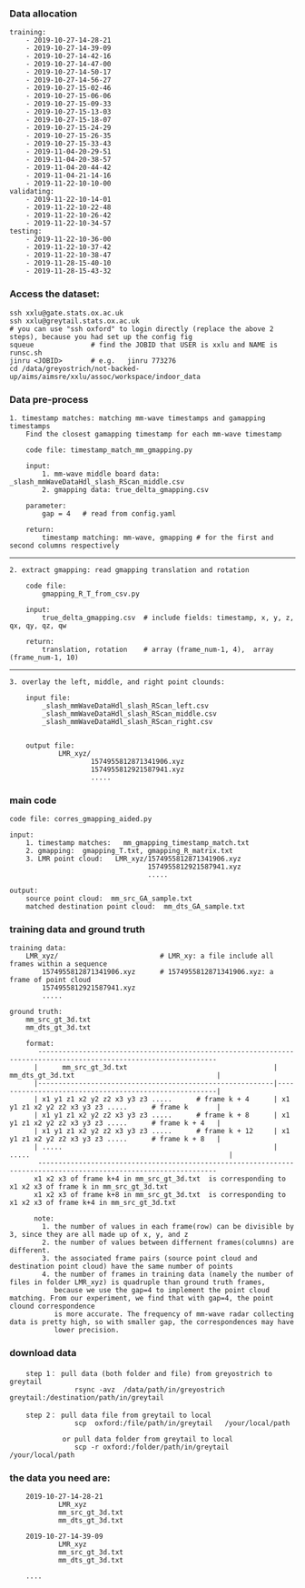 ### Data allocation

    training:
        - 2019-10-27-14-28-21
        - 2019-10-27-14-39-09
        - 2019-10-27-14-42-16
        - 2019-10-27-14-47-00
        - 2019-10-27-14-50-17
        - 2019-10-27-14-56-27
        - 2019-10-27-15-02-46
        - 2019-10-27-15-06-06
        - 2019-10-27-15-09-33
        - 2019-10-27-15-13-03
        - 2019-10-27-15-18-07
        - 2019-10-27-15-24-29
        - 2019-10-27-15-26-35
        - 2019-10-27-15-33-43
        - 2019-11-04-20-29-51
        - 2019-11-04-20-38-57
        - 2019-11-04-20-44-42
        - 2019-11-04-21-14-16
        - 2019-11-22-10-10-00
    validating:
        - 2019-11-22-10-14-01
        - 2019-11-22-10-22-48
        - 2019-11-22-10-26-42
        - 2019-11-22-10-34-57
    testing:
        - 2019-11-22-10-36-00
        - 2019-11-22-10-37-42
        - 2019-11-22-10-38-47
        - 2019-11-28-15-40-10
        - 2019-11-28-15-43-32



### Access the dataset:

    ssh xxlu@gate.stats.ox.ac.uk
    ssh xxlu@greytail.stats.ox.ac.uk       
    # you can use "ssh oxford" to login directly (replace the above 2 steps), because you had set up the config fig
    squeue              # find the JOBID that USER is xxlu and NAME is runsc.sh
    jinru <JOBID>       # e.g.   jinru 773276
    cd /data/greyostrich/not-backed-up/aims/aimsre/xxlu/assoc/workspace/indoor_data
    
  
    
    
### Data pre-process

    1. timestamp matches: matching mm-wave timestamps and gamapping timestamps      
        Find the closest gamapping timestamp for each mm-wave timestamp
        
        code file: timestamp_match_mm_gmapping.py
        
        input:
            1. mm-wave middle board data: _slash_mmWaveDataHdl_slash_RScan_middle.csv
            2. gmapping data: true_delta_gmapping.csv

        parameter:
            gap = 4   # read from config.yaml

        return:
            timestamp matching: mm-wave, gmapping # for the first and second columns respectively

   
   -----------------------------------------------------------------------
   
    2. extract gmapping: read gmapping translation and rotation

        code file:
            gmapping_R_T_from_csv.py
            
        input:
            true_delta_gmapping.csv  # include fields: timestamp, x, y, z, qx, qy, qz, qw

        return:
            translation, rotation    # array (frame_num-1, 4),  array (frame_num-1, 10)

   -----------------------------------------------------------------------

    3. overlay the left, middle, and right point clounds:
    
        input file:
            _slash_mmWaveDataHdl_slash_RScan_left.csv        
            _slash_mmWaveDataHdl_slash_RScan_middle.csv        
            _slash_mmWaveDataHdl_slash_RScan_right.csv 


        output file:
                LMR_xyz/
                        1574955812871341906.xyz
                        1574955812921587941.xyz
                        .....

            
        
### main code

    code file: corres_gmapping_aided.py

    input:
        1. timestamp matches:   mm_gmapping_timestamp_match.txt
        2. gmapping:  gmapping_T.txt, gmapping_R_matrix.txt
        3. LMR point cloud:   LMR_xyz/1574955812871341906.xyz                            
                                      1574955812921587941.xyz   
                                      .....
                       
    output:
        source point cloud:  mm_src_GA_sample.txt
        matched destination point cloud:  mm_dts_GA_sample.txt
        
        
        
### training data and ground truth

    training data:
        LMR_xyz/                         # LMR_xy: a file include all frames within a sequence
            1574955812871341906.xyz      # 1574955812871341906.xyz: a frame of point cloud
            1574955812921587941.xyz
            .....
            
    ground truth:
        mm_src_gt_3d.txt
        mm_dts_gt_3d.txt
        
        format:
           ------------------------------------------------------------------------------------------------------------------
          |      mm_src_gt_3d.txt                                    |    mm_dts_gt_3d.txt                                   |
          |----------------------------------------------------------|-------------------------------------------------------|
          | x1 y1 z1 x2 y2 z2 x3 y3 z3 .....      # frame k + 4      | x1 y1 z1 x2 y2 z2 x3 y3 z3 .....      # frame k       |
          | x1 y1 z1 x2 y2 z2 x3 y3 z3 .....      # frame k + 8      | x1 y1 z1 x2 y2 z2 x3 y3 z3 .....      # frame k + 4   |
          | x1 y1 z1 x2 y2 z2 x3 y3 z3 .....      # frame k + 12     | x1 y1 z1 x2 y2 z2 x3 y3 z3 .....      # frame k + 8   | 
          | .....                                                    | .....                                                 |
           ------------------------------------------------------------------------------------------------------------------
          x1 x2 x3 of frame k+4 in mm_src_gt_3d.txt  is corresponding to x1 x2 x3 of frame k in mm_src_gt_3d.txt
          x1 x2 x3 of frame k+8 in mm_src_gt_3d.txt  is corresponding to x1 x2 x3 of frame k+4 in mm_src_gt_3d.txt
          
          note: 
            1. the number of values in each frame(row) can be divisible by 3, since they are all made up of x, y, and z
            2. the number of values between differnent frames(columns) are different.
            3. the associated frame pairs (source point cloud and destination point cloud) have the same number of points
            4. the number of frames in training data (namely the number of files in folder LMR_xyz) is quadruple than ground truth frames, 
               because we use the gap=4 to implement the point cloud matching. From our experiment, we find that with gap=4, the point clound correspondence 
               is more accurate. The frequency of mm-wave radar collecting data is pretty high, so with smaller gap, the correspondences may have 
               lower precision.
            
  
        
### download data
        step 1： pull data (both folder and file) from greyostrich to greytail  
                    rsync -avz  /data/path/in/greyostrich   greytail:/destination/path/in/greytail
         
        step 2： pull data file from greytail to local 
                    scp  oxford:/file/path/in/greytail   /your/local/path

                 or pull data folder from greytail to local 
                    scp -r oxford:/folder/path/in/greytail  /your/local/path


### the data you need are:   
        2019-10-27-14-28-21
                LMR_xyz    
                mm_src_gt_3d.txt
                mm_dts_gt_3d.txt
                
        2019-10-27-14-39-09
                LMR_xyz   
                mm_src_gt_3d.txt
                mm_dts_gt_3d.txt
                
        ....



